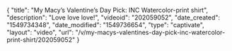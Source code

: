 {
    "title": "My Macy’s Valentine’s Day Pick: INC Watercolor-print shirt",
    "description": "Love love love!",
    "videoid": "202059052",
    "date_created": "1549734348",
    "date_modified": "1549736654",
    "type": "captivate",
    "layout": "video",
    "url": "\/v\/my-macys-valentines-day-pick-inc-watercolor-print-shirt\/202059052"
}